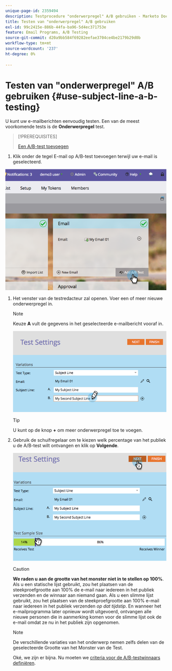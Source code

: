 ```yaml
---
unique-page-id: 2359494
description: Testprocedure "onderwerpregel" A/B gebruiken - Marketo Docs - Productdocumentatie
title: Testen van "onderwerpregel" A/B gebruiken
exl-id: 99c2415e-886b-44fa-ba96-5d4ec371753e
feature: Email Programs, A/B Testing
source-git-commit: d20a9bb584f69282eefae3704ce4be2179b29d0b
workflow-type: tm+mt
source-wordcount: '237'
ht-degree: 0%

---
```


# Testen van &quot;onderwerpregel&quot; A/B gebruiken {#use-subject-line-a-b-testing}

U kunt uw e-mailberichten eenvoudig testen. Een van de meest voorkomende tests is de **Onderwerpregel** test.

>[!PREREQUISITES]
>
>[Een A/B-test toevoegen](/help/marketo/product-docs/email-marketing/email-programs/email-program-actions/email-test-a-b-test/add-an-a-b-test.md)

1. Klik onder de tegel E-mail op A/B-test toevoegen terwijl uw e-mail is geselecteerd.

![](assets/image2014-9-12-15-3a6-3a2.png)

1. Het venster van de testredacteur zal openen. Voer een of meer nieuwe onderwerpregel in.

   >[!NOTE]
   >
   >Keuze **A** vult de gegevens in het geselecteerde e-mailbericht vooraf in.

   ![](assets/image2014-9-12-15-3a9-3a14.png)

   >[!TIP]
   >
   >U kunt op de knop **+** om meer onderwerpregel toe te voegen.

1. Gebruik de schuifregelaar om te kiezen welk percentage van het publiek u de A/B-test wilt ontvangen en klik op **Volgende**.

   ![](assets/image2014-9-12-15-3a10-3a4.png)

   >[!CAUTION]
   >
   >**We raden u aan de grootte van het monster niet in te stellen op 100%**. Als u een statische lijst gebruikt, zou het plaatsen van de steekproefgrootte aan 100% de e-mail naar iedereen in het publiek verzenden en de winnaar aan niemand gaan. Als u een slimme lijst gebruikt, zou het plaatsen van de steekproefgrootte aan 100% e-mail naar iedereen in het publiek verzenden _op dat tijdstip_. En wanneer het e-mailprogramma later opnieuw wordt uitgevoerd, ontvangen alle nieuwe personen die in aanmerking komen voor de slimme lijst ook de e-mail omdat ze nu in het publiek zijn opgenomen.

   >[!NOTE]
   >
   >De verschillende variaties van het onderwerp nemen zelfs delen van de geselecteerde Grootte van het Monster van de Test.

   Oké, we zijn er bijna. Nu moeten we [criteria voor de A/B-testwinnaars definiëren](/help/marketo/product-docs/email-marketing/email-programs/email-program-actions/email-test-a-b-test/define-the-a-b-test-winner-criteria.md).

